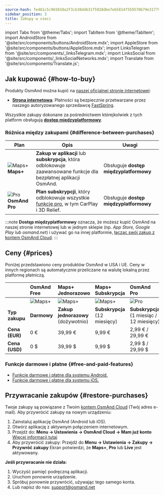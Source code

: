 ```yaml
---
source-hash: fe481c5c9b5810a2f3cb38ddb31f5928dbe7eb5814f559570b79e31779252d2f
sidebar_position: 3
title: Zakupy w sieci
---
```

import Tabs from '@theme/Tabs';
import TabItem from '@theme/TabItem';
import AndroidStore from '@site/src/components/buttons/AndroidStore.mdx';
import AppleStore from '@site/src/components/buttons/AppleStore.mdx';
import LinksTelegram from '@site/src/components/_linksTelegram.mdx';
import LinksSocial from '@site/src/components/_linksSocialNetworks.mdx';
import Translate from '@site/src/components/Translate.js';



## Jak kupować {#how-to-buy}

Produkty OsmAnd można kupić na [naszej oficjalnej stronie internetowej](https://osmand.net/pricing):

- [**Strona internetowa**](https://osmand.net/pricing): Płatności są bezpiecznie przetwarzane przez naszego autoryzowanego sprzedawcę [FastSpring](https://fastspring.com/).

Wszystkie zakupy dokonane za pośrednictwem którejkolwiek z tych platform obsługują [**dostęp międzyplatformowy**](./cross.md).


### Różnica między zakupami {#difference-between-purchases}

| Plan | Opis | Uwagi |
|------------|------------|------------|
| ![Maps+](@site/static/img/svg/osmand_maps_plus.svg) **Maps+** | **Zakup w aplikacji** lub **subskrypcja**, która odblokowuje zaawansowane funkcje dla bezpłatnej aplikacji OsmAnd. | Obsługuje **dostęp międzyplatformowy** |
| ![Pro](@site/static/img/svg/pro_icon.svg) **OsmAnd Pro** | **Plan subskrypcji**, który odblokowuje wszystkie [funkcje pro](#pro-features), w tym CarPlay i 3D Relief. | Obsługuje **dostęp międzyplatformowy** |

:::note
**Dostęp międzyplatformowy** oznacza, że możesz kupić OsmAnd na naszej stronie internetowej lub w jednym sklepie (np. *App Store, Google Play lub osmand.net*) i używać go na innej platformie, [łącząc swój zakup z kontem OsmAnd Cloud](../personal/osmand-cloud.md#cross-platform).
:::

## Ceny {#prices}

Poniżej przedstawiono ceny produktów OsmAnd w USA i UE. Ceny w innych regionach są automatycznie przeliczane na walutę lokalną przez platformę płatniczą.

<!--


:::danger June Sale prices

*[Hurry up!](https://osmand.net/pricing) This offer is only available until* **June 15 (23:00 CET)**.

:::


|    | OsmAnd Free   | **Maps+** One-Time | **Maps+** Subscription | **OsmAnd Pro** |
| :------------- | :------------- | :----------------------- | :------------------- | :----------- |
|  | ![Maps+](@site/static/img/svg/osmand_maps.svg) | ![Maps+](@site/static/img/svg/osmand_maps_plus.svg) | ![Maps+](@site/static/img/svg/osmand_maps_plus.svg) | ![Pro](@site/static/img/svg/pro_icon.svg) |
| **Purchase Type** | **Free** | **One-Time Purchase** (Lifetime) | **Subscription** (12 Months) | **Subscription** (1 Month / 12 Months) |
| **Price (EUR)** | €0 | <s>€39.99</s> **€19.99** | <s>€9.99</s> **€4.99** | €2.99 / <s>€29.99</s> **€14.99** |
| **Price (USD)** | $0 | <s>$39.99</s> **$19.99** | <s>$9.99</s> **$4.99** | $2.99 / <s>$29.99</s> **$14.99**|

:::note
By purchasing a subscription through our [website](https://osmand.net/pricing) at a discounted rate,
you receive a 2-year discounted plan.
Starting from the third year, the full price will apply.
:::


-->

|    | OsmAnd Free   | **Maps+** Jednorazowo | **Maps+** Subskrypcja | **OsmAnd Pro** |
| :------------- | :------------- | :----------------------- | :------------------- | :----------- |
|  | ![Maps+](@site/static/img/svg/osmand_maps.svg) | ![Maps+](@site/static/img/svg/osmand_maps_plus.svg) | ![Maps+](@site/static/img/svg/osmand_maps_plus.svg) | ![Pro](@site/static/img/svg/pro_icon.svg) |
| **Typ zakupu** | **Darmowy** | **Zakup jednorazowy** (dożywotnio) | **Subskrypcja** (12 miesięcy) | **Subskrypcja** (1 miesiąc / 12 miesięcy) |
| **Cena (EUR)** | 0 € | 39,99 € | 9,99 € | 2,99 € / 29,99 € |
| **Cena (USD)** | 0 $ | 39,99 $ | 9,99 $ | 2,99 $ / 29,99 $ |



### Funkcje darmowe i płatne {#free-and-paid-features}

- [Funkcje darmowe i płatne dla systemu Android.](./android.md#free-and-paid-features)
- [Funkcje darmowe i płatne dla systemu iOS.](./ios.md#free-and-paid-features)



## Przywracanie zakupów {#restore-purchases}

Twoje zakupy są powiązane z Twoim [kontem OsmAnd Cloud](../personal/osmand-cloud.md#login) (Twój adres e-mail). Aby przywrócić zakupy na nowym urządzeniu:

1. Zainstaluj aplikację OsmAnd (Android lub iOS).
2. Otwórz aplikację z aktywnym połączeniem internetowym.
3. Przejdź do:
   **Menu → Ustawienia → OsmAnd Cloud → Mam już konto**
   [Więcej informacji tutaj](../personal/osmand-cloud.md#login)
4. Aby przywrócić zakupy:
   Przejdź do **Menu → Ustawienia → Zakupy → Przywróć zakupy**
   Ekran potwierdzi, że **Maps+**, **Pro** lub **Live** jest aktywowany.

**Jeśli przywracanie nie działa:**

1. Wyczyść pamięć podręczną aplikacji.
2. Uruchom ponownie urządzenie.
3. Spróbuj ponownie przywrócić, używając tego samego konta.
4. Lub napisz do nas: support@osmand.net